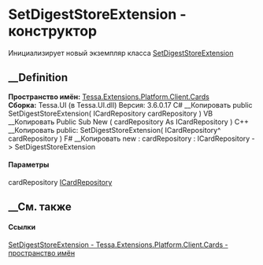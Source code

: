 # SetDigestStoreExtension - конструктор
Инициализирует новый экземпляр класса
[SetDigestStoreExtension](T_Tessa_Extensions_Platform_Client_Cards_SetDigestStoreExtension.htm)
##  __Definition
 **Пространство имён:**
[Tessa.Extensions.Platform.Client.Cards](N_Tessa_Extensions_Platform_Client_Cards.htm)  
 **Сборка:** Tessa.UI (в Tessa.UI.dll) Версия: 3.6.0.17
C# __Копировать
     public SetDigestStoreExtension(
    	ICardRepository cardRepository
    )
VB __Копировать
     Public Sub New ( 
    	cardRepository As ICardRepository
    )
C++ __Копировать
     public:
    SetDigestStoreExtension(
    	ICardRepository^ cardRepository
    )
F# __Копировать
     new : 
            cardRepository : ICardRepository -> SetDigestStoreExtension
#### Параметры
cardRepository [ICardRepository](T_Tessa_Cards_ICardRepository.htm)
## __См. также
#### Ссылки
[SetDigestStoreExtension -
](T_Tessa_Extensions_Platform_Client_Cards_SetDigestStoreExtension.htm)
[Tessa.Extensions.Platform.Client.Cards - пространство
имён](N_Tessa_Extensions_Platform_Client_Cards.htm)
